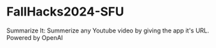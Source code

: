# FallHacks2024-SFU

Summarize It: Summerize any Youtube video by giving the app it's URL.
Powered by OpenAI
